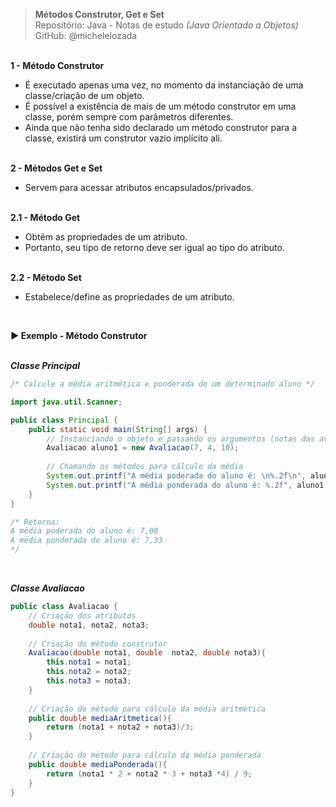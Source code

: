 > **Métodos Construtor, Get e Set**     
> Repositório: Java - Notas de estudo *(Java Orientado a Objetos)*    
> GitHub: @michelelozada
&nbsp;
     
&nbsp;  
**1 - Método Construtor**
 - É executado apenas uma vez, no momento da instanciação de uma classe/criação de um objeto. 	
 - É possível a existência de mais de um método construtor em uma classe, porém sempre com parâmetros diferentes.
 - Ainda que não tenha sido declarado um método construtor para a classe, existirá um construtor vazio implícito ali.    
&nbsp;     
         
**2 - Métodos Get e Set**
 - Servem para acessar atributos encapsulados/privados.      
&nbsp;       
         
**2.1 - Método Get**
 - Obtém as propriedades de um atributo.  
 - Portanto, seu tipo de retorno deve ser igual ao tipo do atributo.  
&nbsp;  

**2.2 - Método Set** 
 - Estabelece/define as propriedades de um atributo. 
 
 &nbsp;     

**:arrow_forward: Exemplo - Método Construtor**   
&nbsp;

***Classe Principal***
```java
/* Calcule a média aritmética e ponderada de um determinado aluno */

import java.util.Scanner;

public class Principal {
	public static void main(String[] args) {
		// Instanciando o objeto e passando os argumentos (notas das avaliações)
		Avaliacao aluno1 = new Avaliacao(7, 4, 10);
				
		// Chamando os métodos para cálculo da média
		System.out.printf("A média poderada do aluno é: \n%.2f\n", aluno1.mediaAritmetica());
		System.out.printf("A média ponderada do aluno é: %.2f", aluno1.mediaPonderada());
	}
}

/* Retorna: 
A média poderada do aluno é: 7,00
A média ponderada do aluno é: 7,33
*/
```
&nbsp;

***Classe Avaliacao***
```java
public class Avaliacao {
	// Criação dos atributos
	double nota1, nota2, nota3;
		
	// Criação do método construtor
	Avaliacao(double nota1, double  nota2, double nota3){
		this.nota1 = nota1;
		this.nota2 = nota2;
		this.nota3 = nota3;
	}
		
	// Criação do método para cálculo da média aritmética
	public double mediaAritmetica(){
		return (nota1 + nota2 + nota3)/3;
	}
		
	// Criação do método para cálculo da média ponderada
	public double mediaPonderada(){
		return (nota1 * 2 + nota2 * 3 + nota3 *4) / 9;
	}
}
```